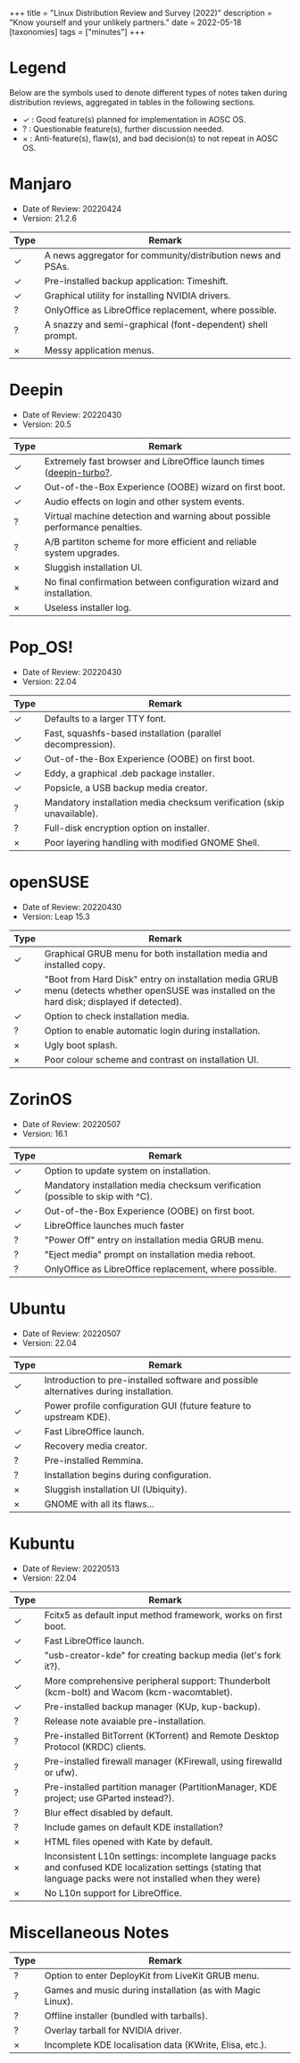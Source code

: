 +++
title = "Linux Distribution Review and Survey (2022)"
description = "Know yourself and your unlikely partners."
date = 2022-05-18
[taxonomies]
tags = ["minutes"]
+++

# Legend

Below are the symbols used to denote different types of notes taken during
distribution reviews, aggregated in tables in the following sections.

- ✓ : Good feature(s) planned for implementation in AOSC OS.
- ? : Questionable feature(s), further discussion needed.
- × : Anti-feature(s), flaw(s), and bad decision(s) to not repeat in AOSC OS.

# Manjaro

- Date of Review: 20220424
- Version: 21.2.6

| Type | Remark                                                                 |
|------|------------------------------------------------------------------------|
| ✓    | A news aggregator for community/distribution news and PSAs.            |
| ✓    | Pre-installed backup application: Timeshift.                           |
| ✓    | Graphical utility for installing NVIDIA drivers.                       |
| ?    | OnlyOffice as LibreOffice replacement, where possible.                 |
| ?    | A snazzy and semi-graphical (font-dependent) shell prompt.             |
| ×    | Messy application menus.                                               |

# Deepin

- Date of Review: 20220430
- Version: 20.5

| Type | Remark                                                                 |
|------|------------------------------------------------------------------------|
| ✓    | Extremely fast browser and LibreOffice launch times ([deepin-turbo?](https://github.com/linuxdeepin/deepin-turbo). |
| ✓    | Out-of-the-Box Experience (OOBE) wizard on first boot.                 |
| ✓    | Audio effects on login and other system events.                        |
| ?    | Virtual machine detection and warning about possible performance penalties. |
| ?    | A/B partiton scheme for more efficient and reliable system upgrades.   |
| ×    | Sluggish installation UI.                                              |
| ×    | No final confirmation between configuration wizard and installation.   |
| ×    | Useless installer log.                                                 |

# Pop_OS!

- Date of Review: 20220430
- Version: 22.04

| Type | Remark                                                                 |
|------|------------------------------------------------------------------------|
| ✓    | Defaults to a larger TTY font.                                         |
| ✓    | Fast, squashfs-based installation (parallel decompression).            |
| ✓    | Out-of-the-Box Experience (OOBE) on first boot.                        |
| ✓    | Eddy, a graphical .deb package installer.                              |
| ✓    | Popsicle, a USB backup media creator.                                  |
| ?    | Mandatory installation media checksum verification (skip unavailable). |
| ?    | Full-disk encryption option on installer.                              |
| ×    | Poor layering handling with modified GNOME Shell.                      |

# openSUSE

- Date of Review: 20220430
- Version: Leap 15.3

| Type | Remark                                                                 |
|------|------------------------------------------------------------------------|
| ✓    | Graphical GRUB menu for both installation media and installed copy.    |
| ✓    | "Boot from Hard Disk" entry on installation media GRUB menu (detects whether openSUSE was installed on the hard disk; displayed if detected). |
| ✓    | Option to check installation media.                                    |
| ?    | Option to enable automatic login during installation.                  |
| ×    | Ugly boot splash.                                                      |
| ×    | Poor colour scheme and contrast on installation UI.                    |

# ZorinOS

- Date of Review: 20220507
- Version: 16.1

| Type | Remark                                                                 |
|------|------------------------------------------------------------------------|
| ✓    | Option to update system on installation.                               |
| ✓    | Mandatory installation media checksum verification (possible to skip with ^C). |
| ✓    | Out-of-the-Box Experience (OOBE) on first boot.                        |
| ✓    | LibreOffice launches much faster                                       |
| ?    | "Power Off" entry on installation media GRUB menu.                     |
| ?    | "Eject media" prompt on installation media reboot.                     |
| ?    | OnlyOffice as LibreOffice replacement, where possible.                 |

# Ubuntu

- Date of Review: 20220507
- Version: 22.04

| Type | Remark                                                                 |
|------|------------------------------------------------------------------------|
| ✓    | Introduction to pre-installed software and possible alternatives during installation. |
| ✓    | Power profile configuration GUI (future feature to upstream KDE).      |
| ✓    | Fast LibreOffice launch.                                               |
| ✓    | Recovery media creator.                                                |
| ?    | Pre-installed Remmina.                                                 |
| ?    | Installation begins during configuration.                              |
| ×    | Sluggish installation UI (Ubiquity).                                   |
| ×    | GNOME with all its flaws...                                            |

# Kubuntu

- Date of Review: 20220513
- Version: 22.04

| Type | Remark                                                                 |
|------|------------------------------------------------------------------------|
| ✓    | Fcitx5 as default input method framework, works on first boot.         |
| ✓    | Fast LibreOffice launch.                                               |
| ✓    | "usb-creator-kde" for creating backup media (let's fork it?).          |
| ✓    | More comprehensive peripheral support: Thunderbolt (kcm-bolt) and Wacom (kcm-wacomtablet). |
| ✓    | Pre-installed backup manager (KUp, kup-backup).                        |
| ?    | Release note avaiable pre-installation.                                |
| ?    | Pre-installed BitTorrent (KTorrent) and Remote Desktop Protocol (KRDC) clients. |
| ?    | Pre-installed firewall manager (KFirewall, using firewalld or ufw).    |
| ?    | Pre-installed partition manager (PartitionManager, KDE project; use GParted instead?). |
| ?    | Blur effect disabled by default.                                       |
| ?    | Include games on default KDE installation?                             |
| ×    | HTML files opened with Kate by default.                                |
| ×    | Inconsistent L10n settings: incomplete language packs and confused KDE localization settings (stating that language packs were not installed when they were) |
| ×    | No L10n support for LibreOffice.                                       |

# Miscellaneous Notes

| Type | Remark                                                                 |
|------|------------------------------------------------------------------------|
| ?    | Option to enter DeployKit from LiveKit GRUB menu.                      |
| ?    | Games and music during installation (as with Magic Linux).             |
| ?    | Offline installer (bundled with tarballs).                             |
| ?    | Overlay tarball for NVIDIA driver.                                     |
| ×    | Incomplete KDE localisation data (KWrite, Elisa, etc.).                |
